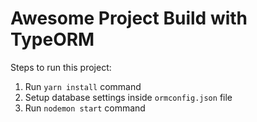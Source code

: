 # Awesome Project Build with TypeORM

Steps to run this project:

1. Run `yarn install` command
2. Setup database settings inside `ormconfig.json` file
3. Run `nodemon start` command
